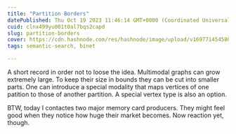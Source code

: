 ```yaml
---
title: "Partition Borders"
datePublished: Thu Oct 19 2023 11:46:14 GMT+0000 (Coordinated Universal Time)
cuid: clnx499yu001t0al7bqs2capd
slug: partition-borders
cover: https://cdn.hashnode.com/res/hashnode/image/upload/v1697714545803/40b4ebad-fc7a-4713-818a-813a4f025640.png
tags: semantic-search, binet

---
```


A short record in order not to loose the idea. Multimodal graphs can grow extremely large. To keep their size in bounds they can be cut into smaller parts. One can introduce a special modality that maps vertices of one patition to those of another partition. A special vertex type is also an option.

BTW, today I contactes two major memory card producers. They might feel good when they notice how huge their market becomes. Now reaction yet, though.